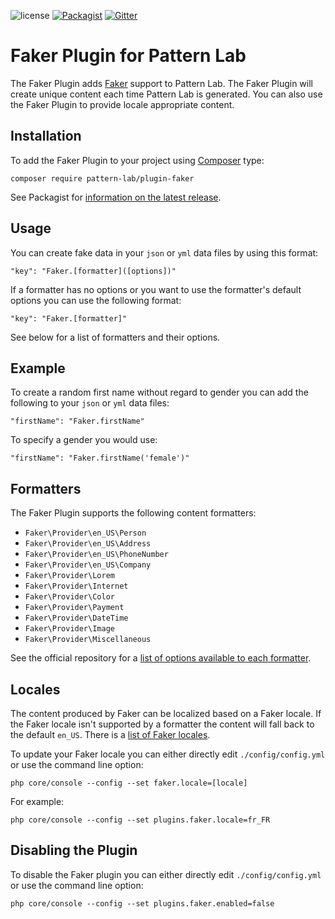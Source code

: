 ![license](https://img.shields.io/github/license/pattern-lab/plugin-php-faker.svg)
[![Packagist](https://img.shields.io/packagist/v/pattern-lab/plugin-faker.svg)](https://packagist.org/packages/pattern-lab/plugin-faker) [![Gitter](https://img.shields.io/gitter/room/pattern-lab/php.svg)](https://gitter.im/pattern-lab/php)

# Faker Plugin for Pattern Lab

The Faker Plugin adds [Faker](https://github.com/fzaninotto/Faker) support to Pattern Lab. The Faker Plugin will create unique content each time Pattern Lab is generated. You can also use the Faker Plugin to provide locale appropriate content.

## Installation

To add the Faker Plugin to your project using [Composer](https://getcomposer.org/) type:

    composer require pattern-lab/plugin-faker

See Packagist for [information on the latest release](https://packagist.org/packages/pattern-lab/plugin-faker).

## Usage

You can create fake data in your `json` or `yml` data files by using this format:

    "key": "Faker.[formatter]([options])"

If a formatter has no options or you want to use the formatter's default options you can use the following format:

    "key": "Faker.[formatter]"

See below for a list of formatters and their options.

## Example

To create a random first name without regard to gender you can add the following to your `json` or `yml` data files:

    "firstName": "Faker.firstName"

To specify a gender you would use:

    "firstName": "Faker.firstName('female')"

## Formatters

The Faker Plugin supports the following content formatters:

* `Faker\Provider\en_US\Person`
* `Faker\Provider\en_US\Address`
* `Faker\Provider\en_US\PhoneNumber`
* `Faker\Provider\en_US\Company`
* `Faker\Provider\Lorem`
* `Faker\Provider\Internet`
* `Faker\Provider\Color`
* `Faker\Provider\Payment`
* `Faker\Provider\DateTime`
* `Faker\Provider\Image`
* `Faker\Provider\Miscellaneous`

See the official repository for a [list of options available to each formatter](https://github.com/fzaninotto/Faker#formatters).

## Locales

The content produced by Faker can be localized based on a Faker locale. If the Faker locale isn't supported by a formatter the content will fall back to the default `en_US`. There is a [list of Faker locales](https://github.com/fzaninotto/Faker/tree/master/src/Faker/Provider).

To update your Faker locale you can either directly edit `./config/config.yml` or use the command line option:

    php core/console --config --set faker.locale=[locale]

For example:

    php core/console --config --set plugins.faker.locale=fr_FR

## Disabling the Plugin

To disable the Faker plugin you can either directly edit `./config/config.yml` or use the command line option:

    php core/console --config --set plugins.faker.enabled=false

